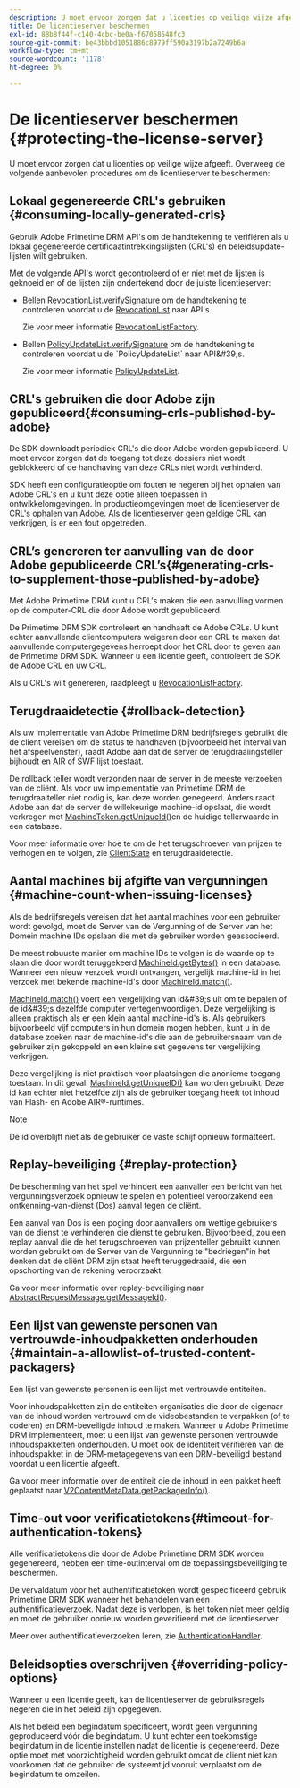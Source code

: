 ```yaml
---
description: U moet ervoor zorgen dat u licenties op veilige wijze afgeeft. Overweeg deze beste praktijken om de Server van de Vergunning te beschermen
title: De licentieserver beschermen
exl-id: 88b8f44f-c140-4cbc-be0a-f67058548fc3
source-git-commit: be43bbbd1051886c8979ff590a3197b2a7249b6a
workflow-type: tm+mt
source-wordcount: '1178'
ht-degree: 0%

---
```


# De licentieserver beschermen {#protecting-the-license-server}

U moet ervoor zorgen dat u licenties op veilige wijze afgeeft. Overweeg de volgende aanbevolen procedures om de licentieserver te beschermen:

## Lokaal gegenereerde CRL&#39;s gebruiken {#consuming-locally-generated-crls}

Gebruik Adobe Primetime DRM API&#39;s om de handtekening te verifiëren als u lokaal gegenereerde certificaatintrekkingslijsten (CRL&#39;s) en beleidsupdate-lijsten wilt gebruiken.

Met de volgende API&#39;s wordt gecontroleerd of er niet met de lijsten is geknoeid en of de lijsten zijn ondertekend door de juiste licentieserver:

* Bellen [RevocationList.verifySignature](https://help.adobe.com/en_US/primetime/api/drm-apis/server/javadocs-flashaccess-pro/com/adobe/flashaccess/sdk/revocation/RevocationList.html#verifySignature(java.security.cert.X509Certificate)) om de handtekening te controleren voordat u de [RevocationList](https://help.adobe.com/en_US/primetime/api/drm-apis/server/javadocs-flashaccess-pro/com/adobe/flashaccess/sdk/revocation/RevocationList.html) naar API&#39;s.

   Zie voor meer informatie [RevocationListFactory](https://help.adobe.com/en_US/primetime/api/drm-apis/server/javadocs-flashaccess-pro/com/adobe/flashaccess/sdk/revocation/RevocationListFactory.html).

* Bellen [PolicyUpdateList.verifySignature](https://help.adobe.com/en_US/primetime/api/drm-apis/server/javadocs-flashaccess-pro/com/adobe/flashaccess/sdk/policyupdate/PolicyUpdateList.html#verifySignature(java.security.cert.X509Certificate)) om de handtekening te controleren voordat u de `PolicyUpdateList` naar API&#39;s.

   Zie voor meer informatie [PolicyUpdateList](https://help.adobe.com/en_US/primetime/api/drm-apis/server/javadocs-flashaccess-pro/com/adobe/flashaccess/sdk/policyupdate/PolicyUpdateList.html).

## CRL&#39;s gebruiken die door Adobe zijn gepubliceerd{#consuming-crls-published-by-adobe}

De SDK downloadt periodiek CRL&#39;s die door Adobe worden gepubliceerd. U moet ervoor zorgen dat de toegang tot deze dossiers niet wordt geblokkeerd of de handhaving van deze CRLs niet wordt verhinderd.

SDK heeft een configuratieoptie om fouten te negeren bij het ophalen van Adobe CRL&#39;s en u kunt deze optie alleen toepassen in ontwikkelomgevingen. In productieomgevingen moet de licentieserver de CRL&#39;s ophalen van Adobe. Als de licentieserver geen geldige CRL kan verkrijgen, is er een fout opgetreden.

## CRL’s genereren ter aanvulling van de door Adobe gepubliceerde CRL’s{#generating-crls-to-supplement-those-published-by-adobe}

Met Adobe Primetime DRM kunt u CRL&#39;s maken die een aanvulling vormen op de computer-CRL die door Adobe wordt gepubliceerd.

De Primetime DRM SDK controleert en handhaaft de Adobe CRLs. U kunt echter aanvullende clientcomputers weigeren door een CRL te maken dat aanvullende computergegevens herroept door het CRL door te geven aan de Primetime DRM SDK. Wanneer u een licentie geeft, controleert de SDK de Adobe CRL en uw CRL.

Als u CRL&#39;s wilt genereren, raadpleegt u [RevocationListFactory](https://help.adobe.com/en_US/primetime/api/drm-apis/server/javadocs-flashaccess-pro/com/adobe/flashaccess/sdk/revocation/RevocationListFactory.html).

## Terugdraaidetectie {#rollback-detection}

Als uw implementatie van Adobe Primetime DRM bedrijfsregels gebruikt die de client vereisen om de status te handhaven (bijvoorbeeld het interval van het afspeelvenster), raadt Adobe aan dat de server de terugdraaiingsteller bijhoudt en AIR of SWF lijst toestaat.

De rollback teller wordt verzonden naar de server in de meeste verzoeken van de cliënt. Als voor uw implementatie van Primetime DRM de terugdraaiteller niet nodig is, kan deze worden genegeerd. Anders raadt Adobe aan dat de server de willekeurige machine-id opslaat, die wordt verkregen met [MachineToken.getUniqueId()](https://help.adobe.com/en_US/primetime/api/drm-apis/server/javadocs-flashaccess-pro/com/adobe/flashaccess/sdk/cert/MachineId.html#getUniqueId())en de huidige tellerwaarde in een database.

Voor meer informatie over hoe te om de het terugschroeven van prijzen te verhogen en te volgen, zie [ClientState](https://help.adobe.com/en_US/primetime/api/drm-apis/server/javadocs-flashaccess-pro/com/adobe/flashaccess/sdk/protocol/ClientState.html) en terugdraaidetectie.

## Aantal machines bij afgifte van vergunningen {#machine-count-when-issuing-licenses}

Als de bedrijfsregels vereisen dat het aantal machines voor een gebruiker wordt gevolgd, moet de Server van de Vergunning of de Server van het Domein machine IDs opslaan die met de gebruiker worden geassocieerd.

De meest robuuste manier om machine IDs te volgen is de waarde op te slaan die door wordt teruggekeerd [MachineId.getBytes()](https://help.adobe.com/en_US/primetime/api/drm-apis/server/javadocs-flashaccess-pro/com/adobe/flashaccess/sdk/cert/MachineId.html#getBytes()) in een database. Wanneer een nieuw verzoek wordt ontvangen, vergelijk machine-id in het verzoek met bekende machine-id&#39;s door [MachineId.match()](https://help.adobe.com/en_US/primetime/api/drm-apis/server/javadocs-flashaccess-pro/com/adobe/flashaccess/sdk/cert/MachineId.html#matches(com.adobe.flashaccess.sdk.cert.MachineId)).

[MachineId.match()](https://help.adobe.com/en_US/primetime/api/drm-apis/server/javadocs-flashaccess-pro/com/adobe/flashaccess/sdk/cert/MachineId.html#matches(com.adobe.flashaccess.sdk.cert.MachineId)) voert een vergelijking van id&#39;s uit om te bepalen of de id&#39;s dezelfde computer vertegenwoordigen. Deze vergelijking is alleen praktisch als er een klein aantal machine-id&#39;s is. Als gebruikers bijvoorbeeld vijf computers in hun domein mogen hebben, kunt u in de database zoeken naar de machine-id&#39;s die aan de gebruikersnaam van de gebruiker zijn gekoppeld en een kleine set gegevens ter vergelijking verkrijgen.

Deze vergelijking is niet praktisch voor plaatsingen die anonieme toegang toestaan. In dit geval: [MachineId.getUniqueID()](https://help.adobe.com/en_US/primetime/api/drm-apis/server/javadocs-flashaccess-pro/com/adobe/flashaccess/sdk/cert/MachineId.html#getUniqueId()) kan worden gebruikt. Deze id kan echter niet hetzelfde zijn als de gebruiker toegang heeft tot inhoud van Flash- en Adobe AIR®-runtimes.

>[!NOTE]
>
>De id overblijft niet als de gebruiker de vaste schijf opnieuw formatteert.

## Replay-beveiliging {#replay-protection}

De bescherming van het spel verhindert een aanvaller een bericht van het vergunningsverzoek opnieuw te spelen en potentieel veroorzakend een ontkenning-van-dienst (Dos) aanval tegen de cliënt.

Een aanval van Dos is een poging door aanvallers om wettige gebruikers van de dienst te verhinderen die dienst te gebruiken. Bijvoorbeeld, zou een replay aanval die de het terugschroeven van prijzenteller gebruikt kunnen worden gebruikt om de Server van de Vergunning te &quot;bedriegen&quot;in het denken dat de cliënt DRM zijn staat heeft teruggedraaid, die een opschorting van de rekening veroorzaakt.

Ga voor meer informatie over replay-beveiliging naar [ AbstractRequestMessage.getMessageId()](https://help.adobe.com/en_US/primetime/api/drm-apis/server/javadocs-flashaccess-pro/com/adobe/flashaccess/sdk/protocol/AbstractRequestMessage.html#getMessageId()).

## Een lijst van gewenste personen van vertrouwde-inhoudpakketten onderhouden {#maintain-a-allowlist-of-trusted-content-packagers}

Een lijst van gewenste personen is een lijst met vertrouwde entiteiten.

Voor inhoudspakketten zijn de entiteiten organisaties die door de eigenaar van de inhoud worden vertrouwd om de videobestanden te verpakken (of te coderen) en DRM-beveiligde inhoud te maken. Wanneer u Adobe Primetime DRM implementeert, moet u een lijst van gewenste personen vertrouwde inhoudspakketten onderhouden. U moet ook de identiteit verifiëren van de inhoudspakket in de DRM-metagegevens van een DRM-beveiligd bestand voordat u een licentie afgeeft.

Ga voor meer informatie over de entiteit die de inhoud in een pakket heeft geplaatst naar [V2ContentMetaData.getPackagerInfo()](https://help.adobe.com/en_US/primetime/api/drm-apis/server/javadocs-flashaccess-pro/com/adobe/flashaccess/sdk/media/drm/keys/v2/V2ContentMetaData.html#getPackagerInfo()).

## Time-out voor verificatietokens{#timeout-for-authentication-tokens}

Alle verificatietokens die door de Adobe Primetime DRM SDK worden gegenereerd, hebben een time-outinterval om de toepassingsbeveiliging te beschermen.

De vervaldatum voor het authentificatietoken wordt gespecificeerd gebruik Primetime DRM SDK wanneer het behandelen van een authentificatieverzoek. Nadat deze is verlopen, is het token niet meer geldig en moet de gebruiker opnieuw worden geverifieerd met de licentieserver.

Meer over authentificatieverzoeken leren, zie [AuthenticationHandler](https://help.adobe.com/en_US/primetime/api/drm-apis/server/javadocs-flashaccess-pro/com/adobe/flashaccess/sdk/protocol/authentication/AuthenticationHandler.html).

## Beleidsopties overschrijven {#overriding-policy-options}

Wanneer u een licentie geeft, kan de licentieserver de gebruiksregels negeren die in het beleid zijn opgegeven.

Als het beleid een begindatum specificeert, wordt geen vergunning geproduceerd vóór die begindatum. U kunt echter een toekomstige begindatum in de licentie instellen nadat de licentie is gegenereerd. Deze optie moet met voorzichtigheid worden gebruikt omdat de client niet kan voorkomen dat de gebruiker de systeemtijd vooruit verplaatst om de begindatum te omzeilen.
